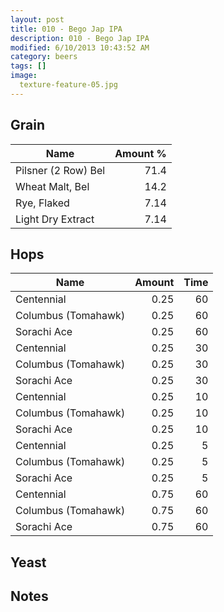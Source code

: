 ```yaml
---
layout: post
title: 010 - Bego Jap IPA
description: 010 - Bego Jap IPA
modified: 6/10/2013 10:43:52 AM
category: beers
tags: []
image:
  texture-feature-05.jpg
---
```



## Grain

| Name | Amount %|
| ---- | ------: |
| Pilsner (2 Row) Bel | 71.4 |
| Wheat Malt, Bel | 14.2 |
| Rye, Flaked | 7.14 |
| Light Dry Extract | 7.14 |

## Hops

| Name | Amount | Time |
| ---- | -----: | ---: |
| Centennial | 0.25 | 60 |
| Columbus (Tomahawk) | 0.25 | 60 |
| Sorachi Ace | 0.25 | 60 |
| Centennial | 0.25 | 30 |
| Columbus (Tomahawk) | 0.25 | 30 |
| Sorachi Ace | 0.25 | 30 |
| Centennial | 0.25 | 10 |
| Columbus (Tomahawk) | 0.25 | 10 |
| Sorachi Ace | 0.25 | 10 |
| Centennial | 0.25 | 5 |
| Columbus (Tomahawk) | 0.25 | 5 |
| Sorachi Ace | 0.25 | 5 |
| Centennial | 0.75 | 60 |
| Columbus (Tomahawk) | 0.75 | 60 |
| Sorachi Ace | 0.75 | 60 |

## Yeast


## Notes

